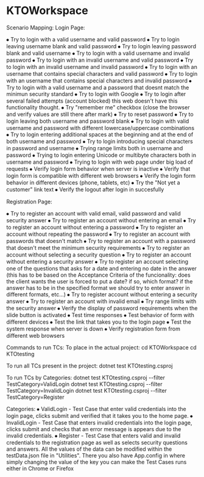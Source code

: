 # KTOWorkspace
Scenario Mapping:
Login Page:

⦁	Try to login with a valid username and valid password
⦁	Try to login leaving username blank and valid password
⦁	Try to login leaving password blank and valid username
⦁	Try to login with a valid username and invalid password
⦁	Try to login with an invalid username and valid password
⦁	Try to login with an invalid username and invalid password
⦁	Try to login with an username that contains special characters and valid password
⦁	Try to login with an username that contains special characters and invalid password
⦁	Try to login with a valid username and a password that doesnt match the minimun security standard
⦁	Try to login with Google
⦁	Try to login after several failed attempts (account blocked) this web doesn't have this functionality thought.
⦁	Try "remember me" checkbox (close the browser and verify values are still there after mark)
⦁	Try to reset password 
⦁	Try to login leaving both username and password blank
⦁	Try to login with valid username and password with different lowercase/uppercase combinations
⦁	Try to login entering additional spaces at the beginning and at the end of both username and password
⦁	Try to login introducing special characters in password and username
⦁	Trying range limits both in username and password
⦁	Trying to login entering Unicode or multibyte characters both in username and password
⦁	Trying to login with web page under big load of requests 
⦁	Verify login form behavior when server is inactive
⦁	Verify that login form is compatible with different web browsers
⦁	Verify the login form behavior in different devices (phone, tablets, etc)
⦁	Try the "Not yet a customer" link text
⦁	Verify the logout after login in succesfully

Registration Page:

⦁	Try to register an account with valid email, valid password and valid security answer
⦁	Try to register an account without entering an email
⦁	Try to register an account without entering a password
⦁	Try to register an account without repeating the password
⦁	Try to register an account with passwords that doesn't match
⦁	Try to register an account with a password that doesn't meet the minimum security requirements
⦁	Try to register an account without selecting a security question
⦁	Try to register an account without entering a security answer
⦁	Try to register an account selecting one of the questions that asks for a date and entering no date in the answer (this has to be based on 	the Acceptance Criteria of the funcionality: does the client wants the user is forced to put a date? if so, which format? if the answer has 	to be in the specified format we should try to enter answer in different formats, etc...)
⦁	Try to register account without entering a security answer
⦁	Try to register an account with invalid email
⦁	Try range limits with the security answer
⦁	Verify the display of password requirements when the slide button is activated
⦁	Test time responses
⦁	Test behavior of form with different devices
⦁	Test the link that takes you to the login page
⦁	Test the system response when server is down
⦁	Verify registration form from different web browsers

Commands to run TCs:
To place in the actual project:
	cd KTOWorkspace
	cd KTOtesting
 
To run all TCs present in the project:
	dotnet test KTOtesting.csproj
 
To run TCs by Categories:
	dotnet test KTOtesting.csproj --filter TestCategory=ValidLogin
	dotnet test KTOtesting.csproj --filter TestCategory=InvalidLogin
	dotnet test KTOtesting.csproj --filter TestCategory=Register
 
Categories:
⦁	ValidLogin - Test Case that enter valid credentials into the login page, clicks submit and verified that it takes you to the home page.
⦁	InvalidLogin - Test Case that enters invalid credentials into the login page, clicks submit and checks that an error message is appears due 	to the invalid credentials.
⦁	Register - Test Case that enters valid and invalid credentials to the registration page as well as selects security questions and answers.
All the values of the data can be modified within the testData.json file in "Utilities". There you also have App.config in where simply changing the value of the key you can make the Test Cases runs either in Chrome or Firefox


